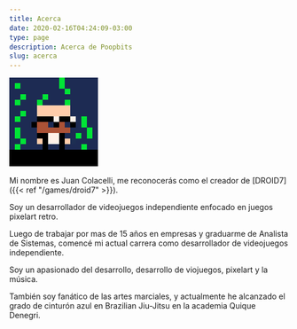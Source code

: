 ```yaml
---
title: Acerca
date: 2020-02-16T04:24:09-03:00
type: page
description: Acerca de Poopbits
slug: acerca
---
```


![Juan Colacelli](jc.gif)

Mi nombre es Juan Colacelli, me reconocerás como el creador de [DROID7]({{< ref "/games/droid7" >}}).

Soy un desarrollador de videojuegos independiente enfocado en juegos pixelart retro.

Luego de trabajar por mas de 15 años en empresas y graduarme de Analista de Sistemas, comencé mi actual carrera como desarrollador de videojuegos independiente.

Soy un apasionado del desarrollo, desarrollo de viojuegos, pixelart y la música.

También soy fanático de las artes marciales, y actualmente he alcanzado el grado de cinturón azul en Brazilian Jiu-Jitsu en la academia Quique Denegri.
